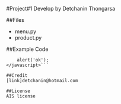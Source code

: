#Project#1
Develop by Detchanin Thongarsa

##Files
- menu.py
- product.py

##Example Code
```<javascript>
    alert('ok');
</javascript>```

##Credit
[link]detchanin@hotmail.com

##License
AIS license